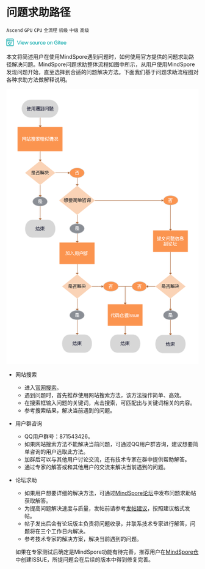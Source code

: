 ﻿# 问题求助路径

`Ascend` `GPU` `CPU` `全流程` `初级` `中级` `高级`

<a href="https://gitee.com/mindspore/docs/blob/master/docs/source_zh_cn/help_seeking_path.md" target="_blank"><img src="./_static/logo_source.png"></a>

本文将简述用户在使用MindSpore遇到问题时，如何使用官方提供的问题求助路径解决问题。MindSpore问题求助整体流程如图中所示，从用户使用MindSpore发现问题开始，直至选择到合适的问题解决方法。下面我们基于问题求助流程图对各种求助方法做解释说明。

![solution](./images/help_seeking_path.png)

- 网站搜索

  - 进入[官网搜索](https://www.mindspore.cn/search)。
  - 遇到问题时，首先推荐使用网站搜索方法，该方法操作简单、高效。
  - 在搜索框输入问题的关键词，点击搜索，可匹配出与关键词相关的内容。
  - 参考搜索结果，解决当前遇到的问题。


- 用户群咨询

  - QQ用户群号：871543426。
  - 如果网站搜索方法不能解决当前问题，可通过QQ用户群咨询，建议想要简单咨询的用户选取此方法。
  - 加群后可以与其他用户讨论交流，还有技术专家在群中提供帮助解答。
  - 通过专家的解答或和其他用户的交流来解决当前遇到的问题。


- 论坛求助

  - 如果用户想要详细的解决方法，可通过[MindSpore论坛](https://bbs.huaweicloud.com/forum/forum-1076-1.html)中发布问题求助帖获取解答。
  - 为提高问题解决速度与质量，发帖前请参考[发帖建议](https://bbs.huaweicloud.com/forum/thread-69695-1-1.html)，按照建议格式发帖。
  - 帖子发出后会有论坛版主负责将问题收录，并联系技术专家进行解答，问题将在三个工作日内解决。
  - 参考技术专家的解决方案，解决当前遇到的问题。
  
  如果在专家测试后确定是MindSpore功能有待完善，推荐用户在[MindSpore仓](https://gitee.com/mindspore)中创建ISSUE，所提问题会在后续的版本中得到修复完善。